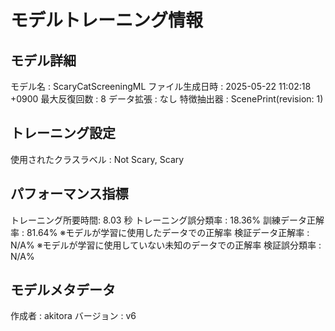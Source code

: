 # モデルトレーニング情報

## モデル詳細
モデル名           : ScaryCatScreeningML
ファイル生成日時   : 2025-05-22 11:02:18 +0900
最大反復回数     : 8
データ拡張       : なし
特徴抽出器       : ScenePrint(revision: 1)

## トレーニング設定
使用されたクラスラベル : Not Scary, Scary

## パフォーマンス指標
トレーニング所要時間: 8.03 秒
トレーニング誤分類率 : 18.36%
訓練データ正解率 : 81.64% ※モデルが学習に使用したデータでの正解率
検証データ正解率 : N/A% ※モデルが学習に使用していない未知のデータでの正解率
検証誤分類率       : N/A%

## モデルメタデータ
作成者            : akitora
バージョン          : v6